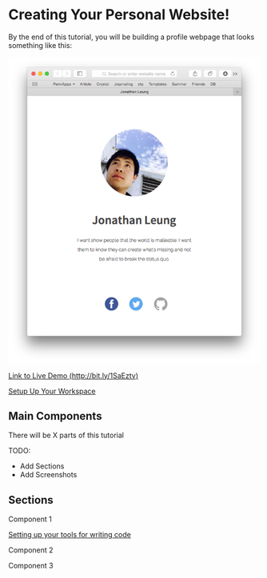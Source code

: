 # Creating Your Personal Website!

By the end of this tutorial, you will be building a profile webpage that looks something like this:

![](img/final_screenshot.png)

[Link to Live Demo (http://bit.ly/1SaEztv)](https://rawgit.com/hackedu/hack-camp/cohort_4-portfolio/cohort_4/playbook/workshops/portfolio/src/final_portfolio/index.html)

[Setup Up Your Workspace](c9.md)

## Main Components

There will be X parts of this tutorial

TODO:
- Add Sections
- Add Screenshots

## Sections

Component 1

[Setting up your tools for writing code](c9_setup.md)

Component 2

Component 3

